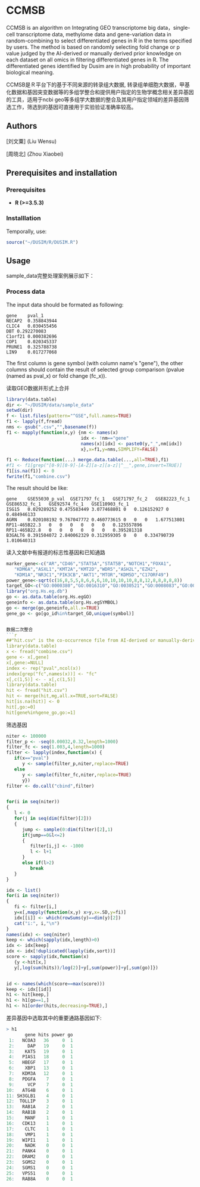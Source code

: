 CCMSB
==========
CCMSB is an algorithm on Integrating GEO transcriptome big data，single-cell transcriptome data, methylome data and gene-variation data in random-combining to select differentiated genes in R in the terms specified by users. The method is based on randomly selecting fold change or p value
judged by the AI-derived or manually derived prior knowledge on each dataset on all omics in filtering differentiated genes in R. 
The differentiated genes identified by Dusim are in high probability of important biological meaning. 



CCMSB是Ｒ平台下的基于不同来源的转录组大数据, 转录组单细胞大数据，甲基化数据和基因突变数据等的多组学整合和提供用户指定的生物学概念相关差异基因的工具，适用于ncbi geo等多组学大数据的整合及其用户指定领域的差异基因筛选工作，筛选到的基因可直接用于实验验证准确率较高。

## Authors

[刘文粟] (Liu Wensu)

[周晓北] (Zhou Xiaobei)

## <a name="install"></a> Prerequisites and installation

### <a name="prerequisites"></a> Prerequisites
- **R (>=3.5.3)** 

### <a name="installlation"></a> Installlation
Temporally, use:
```r
source("~/DUSIM/R/DUSIM.R")
```

## Usage
sample_data完整处理案例展示如下：
### <a name="process"></a> Process data
The input data should be formated as following: 

    gene	pval_1
    NECAP2	0.358843944
    CLIC4	0.030455456
    DBT	0.292270083
    C1orf21	0.000382696
    COP1	0.020345337
    PRUNE1	0.325788738
    LIN9	0.017277068

The first column is gene symbol (with column name's "gene"), the other columns should contain the result of selected group comparison (pvalue (named as pval\_x) or 
fold change (fc\_x)).

读取GEO数据并形式上合并

```r
library(data.table)
dir <- "~/DUSIM/data/sample_data"
setwd(dir)
f <- list.files(pattern="^GSE",full.names=TRUE)
f1 <- lapply(f,fread)
nms <- gsub(".csv","",basename(f))
f1 <- mapply(function(x,y) {nm <- names(x)
                            idx <- !nm=="gene"
                            names(x)[idx] <- paste0(y,"_",nm[idx])
                            x},x=f1,y=nms,SIMPLIFY=FALSE)

f1 <- Reduce(function(...) merge.data.table(...,all=TRUE),f1)
#f1 <- f1[grep("[0-9][0-9]-[A-Z][a-z][a-z]|^__",gene,invert=TRUE)]
f1[is.na(f1)] <- 0
fwrite(f1,"combine.csv")
```
The result should be like:

    gene	GSE55030_p_val	GSE71797_fc_1	GSE71797_fc_2	GSE82223_fc_1	GSE86532_fc_1	GSE92574_fc_1	GSE110903_fc_1
    ISG15	0.029289252	0.475583449	3.077468801	0	0.126152927	0	0.484946133
    AGRN	0.020108192	9.767047772	0.460773615	0	0	0	1.677513801
    RP11-465B22.3	0	0	0	0	0	0	0.125557896
    RP11-465B22.8	0	0	0	0	0	0	0.395281318
    B3GALT6	0.391504072	2.840062329	0.312959305	0	0	0.334790739	1.010640313

读入文献中有报道的标志性基因和已知通路
```r
marker_gene<-c("AR","CD46","STAT5A","STAT5B","NOTCH1","FOXA1",
   "KDM6A","ASXL1","KMT2A","KMT2D","WDR5","ASH2L","EZH2",
   "KDM1A","NR3C1","PIK3CB","AKT1","MTOR","KDM5D","C17ORF49")
power_gene<-sqrt(c(16,8,5,5,8,6,6,6,10,10,10,10,8,8,12,8,8,8,8,8)) 
target_GO<-c("GO:0000380","GO:0016310","GO:0030521","GO:0008083","GO:0006914")
library("org.Hs.eg.db")
go <- as.data.table(org.Hs.egGO)
geneinfo <- as.data.table(org.Hs.egSYMBOL)
go <- merge(go,geneinfo,all.x=TRUE)
gene_go <- go[go_id%in%target_GO,unique(symbol)]


数据二次整合
```r
##"hit.csv" is the co-occurrence file from AI-derived or manually-derived file on downloaded abstracts 
library(data.table)
x <- fread("combine.csv")
gene <- x[,gene]
x[,gene:=NULL]
index <- rep("pval",ncol(x))
index[grep("fc",names(x))] <- "fc"
x[,c(1,5)] <- - x[,c(1,5)]
library(data.table)
hit <- fread("hit.csv")
hit <- merge(hit,mg,all.x=TRUE,sort=FALSE)
hit[is.na(hit)] <- 0
hit[,go:=0]
hit[gene%in%gene_go,go:=1]
```

筛选基因
```r
niter <- 100000
filter_p <- -seq(0.00032,0.32,length=1000)
filter_fc <- seq(1.003,4,length=1000)
filter <- lapply(index,function(x) {
   if(x=="pval")
      y <- sample(filter_p,niter,replace=TRUE)
   else
      y <- sample(filter_fc,niter,replace=TRUE)
      y})
filter <- do.call("cbind",filter)


for(i in seq(niter))
{
   l <- 0
   for(j in seq(dim(filter)[2]))
   {
      jump <- sample(0:dim(filter)[2],1)
      if(jump==0&l<=2)
      {
         filter[i,j] <- -1000
         l <- l+1
      }
      else if(l>2)
         break
   }
}

idx <- list()
for(i in seq(niter))
{
   fi <- filter[i,]
   y=x[,mapply(function(x,y) x>y,x=.SD,y=fi)]
   idx[[i]] <- which(rowSums(y)==dim(y)[2])
   cat("i:", i,"\n")
}
names(idx) <- seq(niter)
keep <- which(sapply(idx,length)>0)
idx <- idx[keep]
idx <- idx[!duplicated(lapply(idx,sort))]
score <- sapply(idx,function(x) 
   {y <-hit[x,]
   y[,log(sum(hits))/log(2)]+y[,sum(power)]+y[,sum(go)]})


id <- names(which(score==max(score)))
keep <- idx[[id]]
h1 <- hit[keep,]
h1 <- h1[go==1,]
h1 <- h1[order(hits,decreasing=TRUE),]
```

差异基因中选取其中的重要通路基因如下:

```r
> h1
       gene hits power go
 1:   NCOA3   36     0  1
 2:     DAP   19     0  1
 3:    KAT5   19     0  1
 4:   PIAS1   18     0  1
 5:   HBEGF   17     0  1
 6:    XBP1   13     0  1
 7:   KDM3A   12     0  1
 8:   PDGFA    7     0  1
 9:     VCP    7     0  1
10:   ATG4B    6     0  1
11: SH3GLB1    4     0  1
12:  TOLLIP    3     0  1
13:   RAB1A    2     0  1
14:   RAB1B    2     0  1
15:    MANF    1     0  1
16:   CDK13    1     0  1
17:    CLTC    1     0  1
18:    VMP1    1     0  1
19:   WIPI1    1     0  1
20:    NADK    0     0  1
21:   PANK4    0     0  1
22:   DRAM2    0     0  1
23:   SGMS2    0     0  1
24:   SGMS1    0     0  1
25:   VPS51    0     0  1
26:   RAB8A    0     0  1
```